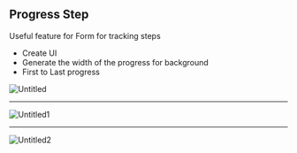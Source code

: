 ## Progress Step

Useful feature for Form for tracking steps

- Create UI
- Generate the width of the progress for background
- First to Last progress

![Untitled](https://user-images.githubusercontent.com/20695270/210178649-b007bcca-9eb7-4b1b-af2f-59240ef4d899.png)<hr>
![Untitled1](https://user-images.githubusercontent.com/20695270/210178651-fda1df50-1a3a-41f9-954b-cad106d90a44.png)<hr>
![Untitled2](https://user-images.githubusercontent.com/20695270/210178652-14b5cd4a-a56f-4825-8f12-92ca5a74179b.png)
